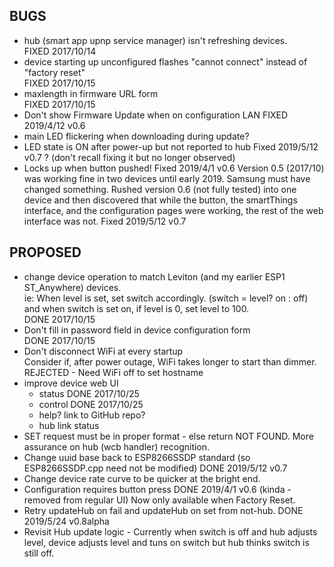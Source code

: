 BUGS
----
- hub (smart app upnp service manager) isn't refreshing devices.  
  FIXED 2017/10/14
- device starting up unconfigured flashes "cannot connect" instead of "factory reset"  
  FIXED 2017/10/15
- maxlength in firmware URL form  
  FIXED 2017/10/15
- Don't show Firmware Update when on configuration LAN
  FIXED 2019/4/12 v0.6
- main LED flickering when downloading during update?
- LED state is ON after power-up but not reported to hub
  Fixed 2019/5/12 v0.7 ? (don't recall fixing it but no longer observed)
- Locks up when button pushed!
  Fixed 2019/4/1 v0.6
  Version 0.5 (2017/10) was working fine in two devices until early 2019.
  Samsung must have changed something.  Rushed version 0.6 (not fully tested)
  into one device and then discovered that while the button, the smartThings
  interface, and the configuration pages were working,
  the rest of the web interface was not.
  Fixed 2019/5/12 v0.7

PROPOSED
--------
- change device operation to match Leviton (and my earlier ESP1 ST_Anywhere) devices.  
  ie: When level is set, set switch accordingly. (switch = level? on : off)  
  and when switch is set on, if level is 0, set level to 100.  
  DONE 2017/10/15
- Don't fill in password field in device configuration form  
  DONE 2017/10/15
- Don't disconnect WiFi at every startup  
  Consider if, after power outage, WiFi takes longer to start than dimmer.
  REJECTED - Need WiFi off to set hostname
- improve device web UI
  - status
    DONE 2017/10/25
  - control
    DONE 2017/10/25
  - help?  link to GitHub repo?
  - hub link status
- SET request must be in proper format - else return NOT FOUND.
  More assurance on hub (wcb handler) recognition.
- Change uuid base back to ESP8266SSDP standard (so ESP8266SSDP.cpp need not be modified)
  DONE 2019/5/12 v0.7
- Change device rate curve to be quicker at the bright end.
- Configuration requires button press
  DONE 2019/4/1 v0.6 (kinda - removed from regular UI)
  Now only available when Factory Reset.
- Retry updateHub on fail and updateHub on set from not-hub.
  DONE 2019/5/24 v0.8alpha
- Revisit Hub update logic - Currently when switch is off and hub adjusts level,
  device adjusts level and tuns on switch but hub thinks switch is still off.
